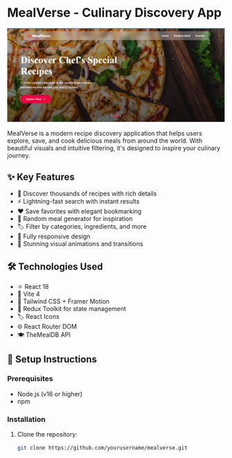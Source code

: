 # MealVerse - Culinary Discovery App

![MealVerse Screenshot](./public/foodie.PNG) 

MealVerse is a modern recipe discovery application that helps users explore, save, and cook delicious meals from around the world. With beautiful visuals and intuitive filtering, it's designed to inspire your culinary journey.

## ✨ Key Features

- 🍳 Discover thousands of recipes with rich details
- ⚡ Lightning-fast search with instant results
- ❤️ Save favorites with elegant bookmarking
- 🎲 Random meal generator for inspiration
- 🏷️ Filter by categories, ingredients, and more
- 📱 Fully responsive design
- 🌈 Stunning visual animations and transitions

## 🛠️ Technologies Used

- ⚛️ React 18
- 🚀 Vite 4
- 🎨 Tailwind CSS + Framer Motion
- 🔄 Redux Toolkit for state management
- 🏷️ React Icons
- 🌐 React Router DOM
- 🍽️ TheMealDB API

## 🚀 Setup Instructions

### Prerequisites
- Node.js (v16 or higher)
- npm 

### Installation
1. Clone the repository:
   ```bash
   git clone https://github.com/yourusername/mealverse.git